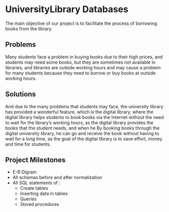 # UniversityLibrary Databases
The main objective of our project is to facilitate the process of borrowing books from the library.

## Problems
Many students face a problem in buying books due to their high prices, and students 
may need some books, but they are sometimes not available in libraries, and libraries 
are outside working hours and may cause a problem for many students because they 
need to borrow or buy books at outside working hours.

## Solutions
And due to the many problems that students may face, the university library has 
provided a wonderful feature, which is the digital library, where the digital library helps 
students to book books via the Internet without the need to wait for the library’s working 
hours, as the digital library provides the books that the student needs, and when he By 
booking books through the digital university library, he can go and receive the book 
without having to wait for a long time, as the goal of the digital library is to save effort, 
money and time for students.

## Project Milestones
 - E-R Digram
 - All schemas before and after normalization 
 - All SQL statements of : 
    * Create tables
    * Inserting data in tables
    * Queries
    * Stored procedures
